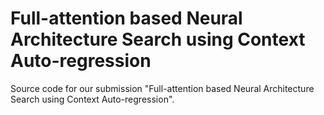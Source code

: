 # Full-attention based Neural Architecture Search using Context Auto-regression

Source code for our submission "Full-attention based Neural Architecture Search using Context Auto-regression".
